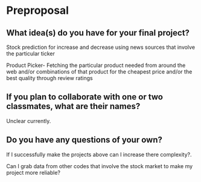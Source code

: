 # Preproposal

## What idea(s) do you have for your final project?

Stock prediction for increase and decrease using news sources that involve the particular ticker

Product Picker- Fetching the particular product needed from around the web and/or combinations of that product for the cheapest price and/or the best quality through review ratings


## If you plan to collaborate with one or two classmates, what are their names?

Unclear currently.

## Do you have any questions of your own?

If I successfully make the projects above can I increase there complexity?.

Can I grab data from other codes that involve the stock market to make my project more reliable?
